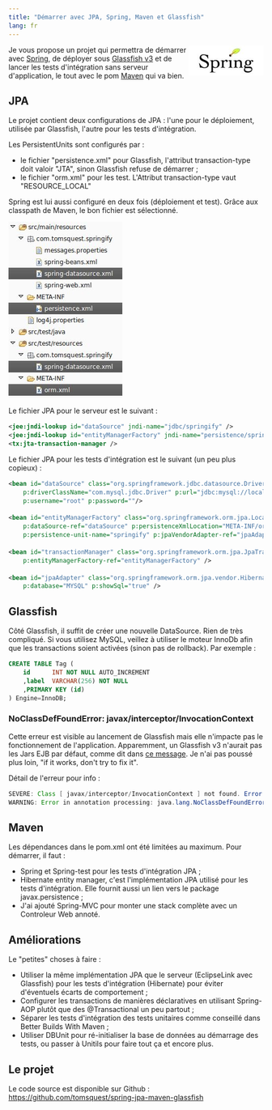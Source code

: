 ```yaml
---
title: "Démarrer avec JPA, Spring, Maven et Glassfish"
lang: fr
---
```


<img src="/assets/images/posts/2009/02/screenshot_06.jpeg" style="float:right"/>

Je vous propose un projet qui permettra de démarrer avec [Spring](http://static.springframework.org/spring/docs/2.5.x/reference/), de déployer sous [Glassfish v3](https://glassfish.dev.java.net/) et de lancer les tests d'intégration sans serveur d'application, le tout avec le pom [Maven](http://maven.apache.org/) qui va bien.

## JPA

Le projet contient deux configurations de JPA : l'une pour le déploiement, utilisée par Glassfish, l'autre pour les tests d'intégration.

Les PersistentUnits sont configurés par :

- le fichier "persistence.xml" pour Glassfish, l'attribut transaction-type doit valoir "JTA", sinon Glassfish refuse de démarrer ;
- le fichier "orm.xml" pour les test. L'Attribut transaction-type vaut "RESOURCE_LOCAL"

Spring est lui aussi configuré en deux fois (déploiement et test). Grâce aux classpath de Maven, le bon fichier est sélectionné.

![](/assets/images/posts/2009/02/screenshot_05.jpeg)

Le fichier JPA pour le serveur est le suivant :

```xml
<jee:jndi-lookup id="dataSource" jndi-name="jdbc/springify" />
<jee:jndi-lookup id="entityManagerFactory" jndi-name="persistence/springify"/>
<tx:jta-transaction-manager />
```

Le fichier JPA pour les tests d'intégration est le suivant (un peu plus copieux) :

```xml
<bean id="dataSource" class="org.springframework.jdbc.datasource.DriverManagerDataSource"
    p:driverClassName="com.mysql.jdbc.Driver" p:url="jdbc:mysql://localhost:3306/springify"
    p:username="root" p:password=""/>

<bean id="entityManagerFactory" class="org.springframework.orm.jpa.LocalContainerEntityManagerFactoryBean"
    p:dataSource-ref="dataSource" p:persistenceXmlLocation="META-INF/orm.xml"
    p:persistence-unit-name="springify" p:jpaVendorAdapter-ref="jpaAdapter" />

<bean id="transactionManager" class="org.springframework.orm.jpa.JpaTransactionManager"
    p:entityManagerFactory-ref="entityManagerFactory" />

<bean id="jpaAdapter" class="org.springframework.orm.jpa.vendor.HibernateJpaVendorAdapter"
    p:database="MYSQL" p:showSql="true" />
```

## Glassfish

Côté Glassfish, il suffit de créer une nouvelle DataSource. Rien de très compliqué.
Si vous utilisez MySQL, veillez à utiliser le moteur InnoDb afin que les transactions soient activées (sinon pas de rollback). Par exemple :

```sql
CREATE TABLE Tag (
    id      INT NOT NULL AUTO_INCREMENT
    ,label  VARCHAR(256) NOT NULL
    ,PRIMARY KEY (id)
) Engine=InnoDB;
```

### NoClassDefFoundError: javax/interceptor/InvocationContext

Cette erreur est visible au lancement de Glassfish mais elle n'impacte pas le fonctionnement de l'application. Apparemment, un Glassfish v3 n'aurait pas les Jars EJB par défaut, comme dit dans [ce message](http://markmail.org/message/j3p4jj4o6q27wfhn). Je n'ai pas poussé plus loin, "if it works, don't try to fix it".

Détail de l'erreur pour info :

```java
SEVERE: Class [ javax/interceptor/InvocationContext ] not found. Error while loading [ class org.springframework.ejb.interceptor.SpringBeanAutowiringInterceptor ]
WARNING: Error in annotation processing: java.lang.NoClassDefFoundError: javax/interceptor/InvocationContext
```

## Maven

Les dépendances dans le pom.xml ont été limitées au maximum. Pour démarrer, il faut :

- Spring et Spring-test pour les tests d'intégration JPA ;
- Hibernate entity manager, c'est l'implémentation JPA utilisé pour les tests d'intégration. Elle fournit aussi un lien vers le package javax.persistence ;
- J'ai ajouté Spring-MVC pour monter une stack complète avec un Controleur Web annoté.

## Améliorations

Le "petites" choses à faire :

- Utiliser la même implémentation JPA que le serveur (EclipseLink avec Glassfish) pour les tests d'intégration (Hibernate) pour éviter d'éventuels écarts de comportement ;
- Configurer les transactions de manières déclaratives en utilisant Spring-AOP plutôt que des @Transactional un peu partout ;
- Séparer les tests d'intégration des tests unitaires comme conseillé dans Better Builds With Maven ;
- Utiliser DBUnit pour ré-initialiser la base de données au démarrage des tests, ou passer à Unitils pour faire tout ça et encore plus.

## Le projet

Le code source est disponible sur Github : <https://github.com/tomsquest/spring-jpa-maven-glassfish>
